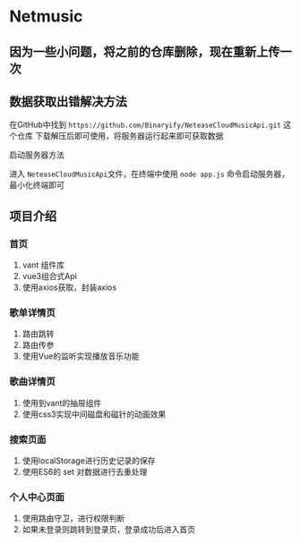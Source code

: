 # Netmusic
## 因为一些小问题，将之前的仓库删除，现在重新上传一次
## 数据获取出错解决方法
在GitHub中找到 `https://github.com/Binaryify/NeteaseCloudMusicApi.git` 这个仓库
下载解压后即可使用，将服务器运行起来即可获取数据

启动服务器方法

进入 `NeteaseCloudMusicApi`文件，在终端中使用 `node app.js` 命令启动服务器，最小化终端即可

## 项目介绍
### 首页

1. vant 组件库
2. vue3组合式Api
3. 使用axios获取，封装axios

### 歌单详情页

1. 路由跳转
2. 路由传参
3. 使用Vue的监听实现播放音乐功能

### 歌曲详情页

1. 使用到vant的抽屉组件
2. 使用css3实现中间磁盘和磁针的动画效果

### 搜索页面

1. 使用localStorage进行历史记录的保存
2. 使用ES6的 set 对数据进行去重处理

### 个人中心页面

1. 使用路由守卫，进行权限判断
2. 如果未登录则跳转到登录页，登录成功后进入首页
 

